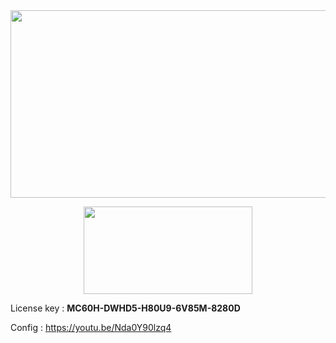 


<div align='center'><a  align="left"  width='390' height='300' href='https://www.kali.org/'><img src='https://www.bleepstatic.com/content/hl-images/2023/03/13/kali-moto.jpg' width='540' height='300'/></a>

<a  width='300' height='150' align="right" href='https://cdimage.kali.org/kali-2023.1/kali-linux-2023.1-installer-amd64.iso'><img src='https://www.pngmart.com/files/10/Download-Now-Button-PNG-Free-Download.png' width='270' height='140'/></a></div>

<div background='red'>
  License key : <b>MC60H-DWHD5-H80U9-6V85M-8280D</b>

  Config : https://youtu.be/Nda0Y90lzq4
</div>
